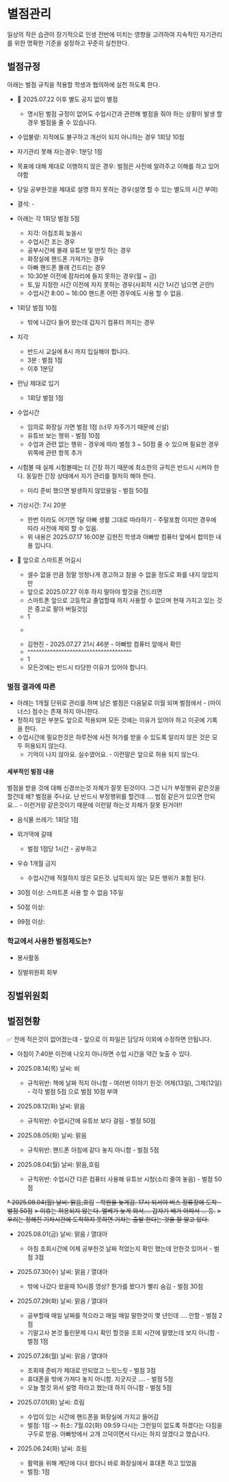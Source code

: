 # 별점관리
일상의 작은 습관이 장기적으로 인생 전반에 미치는 영향을 고려하여 지속적인 자기관리를 위한 명확한 기준을 설정하고 꾸준히 실천한다.

## 벌점규정
아래는 벌점 규칙을 적용할 학생과 협의하에 실천 하도록 한다.

* 📌 2025.07.22 이후 별도 공지 없이 별점
  - 명시된 벌점 규정이 없어도 수업시간과 관련해 벌점을 줘야 하는 상황이 발생 할 경우 벌점을 줄 수 있습니다.


* 수업불량: 지적에도 불구하고 개선이 되지 아니하는 경우 1회당 10점
* 자기관리 못해 자는경우: 1분당 1점
* 목표에 대해 제대로 이행하지 않은 경우: 벌점은 사전에 알려주고 이해를 하고 있어야함
* 당일 공부한것을 제대로 설명 하지 못하는 경우(설명 할 수 있는 별도의 시간 부여)
* 결석: -

* 아래는 각 1회당 벌점 5점
  - 지각: 아침조회 늦을시
  - 수업시간 조는 경우
  - 공부시간에 몰래 유튜브 및 딴짓 하는 경우
  - 화장실에 핸드폰 가져가는 경우
  - 아빠 핸드폰 몰래 건드리는 경우
  - 10:30분 이전에 잠자리에 들지 못하는 경우(월 ~ 금)
  - 토,일 지정한 시간 이전에 자지 못하는 경우(사회적 시간 1시간 넘으면 곤란!)
  - 수업시간 8:00 ~ 16:00 핸드폰 어떤 경우에도 사용 할 수 없음.

* 1회당 벌점 10점
  - 밖에 나갔다 들어 왔는데 갑자기 컴퓨터 꺼지는 경우

* 지각
  - 반드시 교실에 8시 까지 입실해야 합니다.
  - 3분 : 벌점 1점
  - 이후 1분당

* 런닝 제대로 입기
  - 1회당 벌점 1점

* 수업시간
  - 임의로 화장실 가면 벌점 1점 (너무 자주가기 때문에 신설)
  - 유튜브 보는 행위 - 벌점 10점
  - 수업과 관련 없는 행위 - 경우에 따라 벌점 3 ~ 50점 줄 수 있으며 필요한 경우 위쪽에 관련 항목 추가

* 시험볼 때
  실제 시험볼때는 더 긴장 하기 때문에 최소한의 규칙은 반드시 시켜야 한다. 동일한 긴장 상태에서 자기 관리를 철저히 해야 한다.

  - 미리 준비 했으면 발생하지 않았을일 - 벌점 50점

* 기상시간: 7시 20분
  - 한번 이라도 어기면 1달 아빠 생활 그대로 따라하기 - 주말포함 이지만 경우에 따라 사전에 제외 할 수 있음.
  - 위 내용은 2025.07.17 16:00분 김현진 학생과 아빠방 컴퓨터 앞에서 합의한 내용 입니다.

* 📌 앞으로 스마트폰 어길시
  - 셀수 없을 만큼 정말 엉청나게 경고하고 참을 수 없을 정도로 화를 내지 않았지만
  - 앞으로 2025.07.27 이후 하지 말아야 할것을 건드리면
  - 스마트폰 앞으로 고등학교 졸업할때 까지 사용할 수 없으며 현재 가지고 있는 것은 중고로 팔아 버릴것임
  - 1
  - ~~~~~~~~~~~~~~~~~~~~~~~~~~~~~~~~~~~~~
  -  김현진 - 2025.07.27 21시 46분 - 아빠방 컴퓨터 앞에서 확인
  - ^^^^^^^^^^^^^^^^^^^^^^^^^^^^^^^^^^^^^
  - 1
  - 모든것에는 반드시 타당한 이유가 있어야 합니다.


### 벌점 결과에 따른
* 아래는 1개월 단위로 관리를 하며 남은 벌점은 다음달로 이월 되며 벌점에서 - (마이너스) 점수는 존재 하지 아니한다.
* 정하지 않은 부분도 앞으로 적용되며 모든 것에는 이유가 있어야 하고 이곳에 기록을 한다.
* 수업시간에 필요한것은 하루전에 사전 허가를 받을 수 있도록 알리지 않은 것은 모두 허용되지 않는다.
  - 기억이 나지 않아요. 실수였어요. - 이런말은 앞으로 허용 되지 않는다.


#### 세부적인 벌점 내용
벌점을 받을 것에 대해 신경쓰는것 자체가 잘못 된것이다. 그건 니가 부정행위 같은것을 할건데 왜? 벌점을 주나요.
난 반드시 부정행위를 할건데 .... 범점 같은거 있으면 안되요... - 이런거랑 같은것이기 때문에 이런말 하는것 자체가 잘못 된거야!!

* 음식물 쓰레기: 1회당 1점

* 외가댁에 갈때
  - 벌점 1점당 1시간 - 공부하고

* 우슈 1개월 금지
  - 수업시간에 적절하지 않은 모든것. 납득되지 않는 모든 행위가 포함 된다.

* 30점 이상: 스마트폰 사용 할 수 없음 1주일
* 50점 이상:
* 99점 이상:


### 학교에서 사용한 벌점제도는?

* 봉사활동

* 징벌위원회 회부

## 징벌위원회






## 벌점현황
✅ 전에 적은것이 없어졌는데 - 앞으로 이 파일은 담당자 이외에 수정하면 안됩니다.

- 아침이 7:40분 이전에 나오지 아니하면 수업 시간을 약간 늦출 수 있다.



* 2025.08.14(목) 날씨: 비
  - 규칙위반: 책에 날짜 적지 아니함 - 여러번 이야기 한것: 어제(13일), 그제(12일) - 각각 벌점 5점 으로 벌점 10점 부여


* 2025.08.12(화) 날씨: 맑음
  - 규칙위반: 수업시간에 유튜브 보다 걸림 - 벌점 50점


* 2025.08.05(화) 날씨: 맑음
  - 규칙위반: 핸드폰 아침에 같다 놓지 아니함 - 벌점 5점


* 2025.08.04(월) 날씨: 맑음,흐림
  - 규칙위반: 수업시간 다른 컴퓨터 사용해 유튜브 시청(소리 줄여 놓음)   - 벌점 50점


~~* 2025.08.04(월) 날씨: 맑음,흐림~~
  ~~- 학원을 늦게감. 17시 되서야 버스 정류장에 도착 - 벌점 50점~~
    ~~> 이휴는 허용되지 않는다. 엘베가 늦게 와서.... 갑자기 배가 아파서 ... 등.~~
    ~~> 우리는 정해진 기차시간에 도착하지 못하면 기차는 출발 한다는 것을 잘 알고 있다.~~


* 2025.08.01(금) 날씨: 맑음 / 열대아
  - 아침 조회시간에 어제 공부한것 날짜 적었는지 확인 했는데 안한것 있어서 - 벌점 3점


* 2025.07.30(수) 날씨: 맑음 / 열대아
  - 밖에 나갔다 왔을때 10시쯤 영상? 뭔가를 봤다가 빨리 숨김 - 벌점 30점


* 2025.07.29(화) 날씨: 맑음 / 열대아
  - 공부할때 매일 날짜를 적으라고 매일 매일 말한것이 몇 년인데 .... 안함 - 벌점 2점
  - 기말고사 본것 틀린문제 다시 확인 할것을 조회 시간에 말했는데 보지 아니함 - 벌점 1점


* 2025.07.28(월) 날씨: 맑음 / 열대아
  - 조회때 준비가 제대로 안되었고 느릿느릿 - 벌점 3점
  - 휴대폰을 밖에 가져다 놓지 아니함. 지긋지긋 .... - 벌점 5점
  - 오늘 할것 와서 설명 하라고 했는데 하지 아니함 - 벌점 5점


* 2025.07.01(화) 날씨: 흐림
  - 수업이 있는 시간에 핸드폰을 화장실에 가지고 들어감
  - 벌점: 1점 -> 취소: 7월.02(화) 09:59 다시는 그런일이 없도록 하겠다는 다짐을 구두로 받음. 아빠방에서 고개 끄덕이면서 다시는 하지 않겠다고 했습니다.


* 2025.06.24(화) 날씨: 흐림
  - 활력을 위해 계단에 다녀 왔더니 바로 화장실에서 휴대폰 하고 있었음
  - 벌점: 1점
